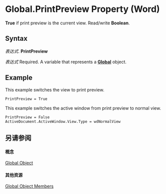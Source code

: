 
# Global.PrintPreview Property (Word)

 **True** if print preview is the current view. Read/write **Boolean**.


## Syntax

 _表达式_. **PrintPreview**

 _表达式_ Required. A variable that represents a **[Global](b91e7459-08d5-ea8c-42e0-f7b9bfd1a72c.md)** object.


## Example

This example switches the view to print preview.


```
PrintPreview = True
```

This example switches the active window from print preview to normal view.




```
PrintPreview = False 
ActiveDocument.ActiveWindow.View.Type = wdNormalView
```


## 另请参阅


#### 概念


[Global Object](b91e7459-08d5-ea8c-42e0-f7b9bfd1a72c.md)
#### 其他资源


[Global Object Members](http://msdn.microsoft.com/library/35050f7b-bc46-4795-ec17-f68e263c8af0%28Office.15%29.aspx)